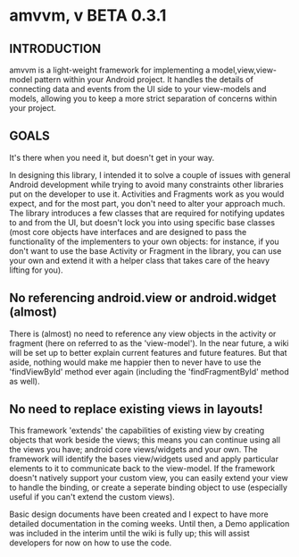 <h1>amvvm, v BETA 0.3.1</h1>

<h2>
INTRODUCTION
</h2>

amvvm is a light-weight framework for implementing a model,view,view-model pattern within your Android project. It handles the details of connecting data and events from the UI side to your view-models and models, allowing you to keep a more strict separation of concerns within your project.

<h2>
GOALS
</h2>

It's there when you need it, but doesn't get in your way.

In designing this library, I intended it to solve a couple of issues with general Android development while trying to avoid many constraints other libraries put on the developer to use it. Activities and Fragments work as you would expect, and for the most part, you don't need to alter your approach much. The library introduces a few classes that are required for notifying updates to and from the UI, but doesn't lock you into using specific base classes (most core objects have interfaces and are designed to pass the functionality of the implementers to your own objects: for instance, if you don't want to use the base Activity or Fragment in the library, you can use your own and extend it with a helper class that takes care of the heavy lifting for you).

<h2>
No referencing android.view or android.widget (almost)
</h2>

There is (almost) no need to reference any view objects in the activity or fragment (here on referred to as the 'view-model'). In the near future, a wiki will be set up to better explain current features and future features. But that aside, nothing would make me happier then to never have to use the 'findViewById' method ever again (including the 'findFragmentById' method as well).

<h2>
No need to replace existing views in layouts!
</h2>

This framework 'extends' the capabilities of existing view by creating objects that work beside the views; this means you can continue using all the views you have; android core views/widgets and your own. The framework will identify the bases view/widgets used and apply particular elements to it to communicate back to the view-model. If the framework doesn't natively support your custom view, you can easily extend your view to handle the binding, or create a seperate binding object to use (especially useful if you can't extend the custom views).

Basic design documents have been created and I expect to have more detailed documentation in the coming weeks. Until then, a Demo application was included in the interim until the wiki is fully up; this will assist developers for now on how to use the code.
